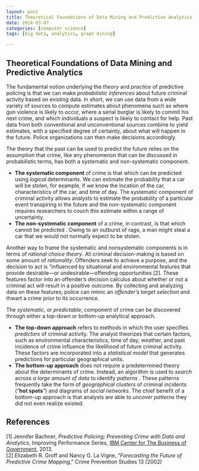 ```yaml
---
layout: post
title: Theoretical Foundations of Data Mining and Predictive Analytics
date: 2014-03-07
categories: [computer science]
tags: [big data, analytics, graph mining]

---
```


Theoretical Foundations of Data Mining and Predictive Analytics
---

The fundamental notion underlying the *theory* and *practice* of predictive policing is that we can make *probabilistic inferences* about future criminal activity based on existing data. In short, we can use data from a wide variety of sources to compute estimates about phenomena such as where gun violence is likely to occur, where a serial burglar is likely to commit his next crime, and which individuals a suspect is likely to contact for help. Past data from both conventional and unconventional sources combine to yield estimates, with a specified degree of certainty, about what will happen in the future. Police organizations can then make decisions accordingly.

The theory that the past can be used to predict the future relies on the assumption that crime, like any phenomenon that can be discussed in probabilistic terms, has both a systematic and non-systematic component.


* **The systematic component** of crime is that which can be predicted using *logical* determinants. We can estimate the probability that a car will be stolen, for example, if we know the location of the car, characteristics of the car, and time of day. The systematic component of criminal activity allows analysts to estimate the probability of a particular event transpiring in the future and the non-systematic component requires researchers to couch this estimate within a range of uncertainty.  
* **The non-systematic component** of a crime, in contrast, is that which cannot be predicted . Owing to an outburst of rage, a man might steal a car that we would not normally expect to be stolen.

Another way to frame the systematic and nonsystematic components is in terms of *rational choice theory*. All criminal decision-making is based on some amount of *rationality*. Offenders seek to achieve a purpose, and the decision to act is “influenced by situational and environmental features that provide desirable—or undesirable—offending opportunities [2]. These features factor into an offender’s decision calculus about whether or not a criminal act will result in a positive outcome. By collecting and analyzing data on these features, police can mimic an *offender’s target selection* and thwart a crime prior to its occurrence.

The *systematic*, or *predictable*, component of crime can be discovered through either a top-down or bottom-up analytical approach.

* **The top-down approach** refers to methods in which the user specifies *predictors* of criminal activity. The analyst theorizes that certain factors, such as environmental characteristics, time of day, weather, and past incidence of crime influence the likelihood of future criminal activity. These factors are incorporated into a *statistical model* that generates predictions for particular geographical units.  
* **The bottom-up approach** does not require a predetermined theory about the determinants of crime. Instead, an algorithm is used to *search* across *a large amount of data* to identify *patterns* . These patterns frequently take the form of *geographical clusters* of criminal incidents (“**hot spots**”) and diagrams of *social networks*. The chief benefit of a bottom-up approach is that analysts are able to *uncover patterns* they did not even realize existed.


References
---
[1] Jennifer Bachner, *Predictive Policing; Preventing Crime with Data and Analytics*, Improving Performance Series, [IBM Center for The Business of Government](http://www.businessofgovernment.org), 2013.  
[2] Elizabeth R. Groff and Nancy G. La Vigne, “*Forecasting the Future of Predictive Crime Mapping*,” Crime Prevention Studies 13 (2002)